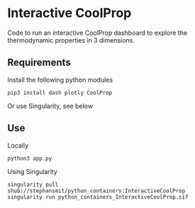 # Interactive CoolProp 

Code to run an interactive CoolProp dashboard to explore the thermodynamic properties in 3 dimensions.

## Requirements

Install the following python modules
~~~~
pip3 install dash plotly CoolProp
~~~~

Or use Singularity, see below

## Use

Locally
~~~~
python3 app.py
~~~~

Using Singularity
~~~~
singularity pull shub://stephansmit/python_containers:InteractiveCoolProp
singularity run python_containers_InteractiveCoolProp.sif 
~~~~
